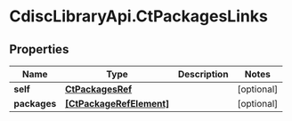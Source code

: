 # CdiscLibraryApi.CtPackagesLinks

## Properties

Name | Type | Description | Notes
------------ | ------------- | ------------- | -------------
**self** | [**CtPackagesRef**](CtPackagesRef.md) |  | [optional] 
**packages** | [**[CtPackageRefElement]**](CtPackageRefElement.md) |  | [optional] 


